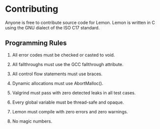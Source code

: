# Contributing

Anyone is free to contribute source code for Lemon. Lemon is written in C using the GNU dialect of the ISO C17 standard.

## Programming Rules

1. All error codes must be checked or casted to void.

2. All fallthroughs must use the GCC fallthrough attribute.

3. All control flow statements must use braces.

4. Dynamic allocations must use AbortMalloc().

5. Valgrind must pass with zero detected leaks in all test cases.

6. Every global variable must be thread-safe and opaque.

7. Lemon must compile with zero errors and zero warnings.

8. No magic numbers.
